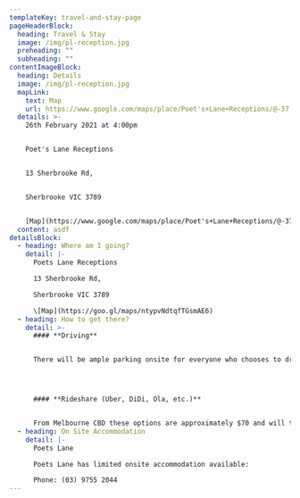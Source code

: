 ```yaml
---
templateKey: travel-and-stay-page
pageHeaderBlock:
  heading: Travel & Stay
  image: /img/pl-reception.jpg
  preheading: ""
  subheading: ""
contentImageBlock:
  heading: Details
  image: /img/pl-reception.jpg
  mapLink:
    text: Map
    url: https://www.google.com/maps/place/Poet's+Lane+Receptions/@-37.8800092,145.3603217,15z/data=!4m2!3m1!1s0x0:0xdc8f44558156ae5c?sa=X&ved=2ahUKEwj9tdmVuI3oAhW4IbcAHQaIDdoQ_BIwC3oECBoQCA
  details: >-
    26th February 2021 at 4:00pm


    Poet's Lane Receptions


    13 Sherbrooke Rd,


    Sherbrooke VIC 3789


    [Map](https://www.google.com/maps/place/Poet's+Lane+Receptions/@-37.8800092,145.3603217,15z/data=!4m2!3m1!1s0x0:0xdc8f44558156ae5c?sa=X&ved=2ahUKEwj9tdmVuI3oAhW4IbcAHQaIDdoQ_BIwC3oECBoQCA)
  content: asdf
detailsBlock:
  - heading: Where am I going?
    detail: |-
      Poets Lane Receptions

      13 Sherbrooke Rd,

      Sherbrooke VIC 3789

      \[Map](https://goo.gl/maps/ntypvNdtqfTGsmAE6)
  - heading: How to get there?
    detail: >-
      #### **Driving**


      There will be ample parking onsite for everyone who chooses to drive.




      #### **Rideshare (Uber, DiDi, Ola, etc.)**


      From Melbourne CBD these options are approximately $70 and will take around an hour depending on traffic.
  - heading: On Site Accommodation
    detail: |-
      Poets Lane

      Poets Lane has limited onsite accommodation available:

      Phone: (03) 9755 2044
---
```

